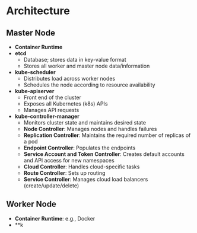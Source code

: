 # Architecture

## Master Node
- **Container Runtime**
- **etcd**
  - Database; stores data in key-value format
  - Stores all worker and master node data/information
- **kube-scheduler**
  - Distributes load across worker nodes
  - Schedules the node according to resource availability
- **kube-apiserver**
  - Front end of the cluster
  - Exposes all Kubernetes (k8s) APIs
  - Manages API requests
- **kube-controller-manager**
  - Monitors cluster state and maintains desired state
  - **Node Controller**: Manages nodes and handles failures
  - **Replication Controller**: Maintains the required number of replicas of a pod
  - **Endpoint Controller**: Populates the endpoints
  - **Service Account and Token Controller**: Creates default accounts and API access for new namespaces
  - **Cloud Controller**: Handles cloud-specific tasks
  - **Route Controller**: Sets up routing
  - **Service Controller**: Manages cloud load balancers (create/update/delete)

## Worker Node
- **Container Runtime**: e.g., Docker
- **k
